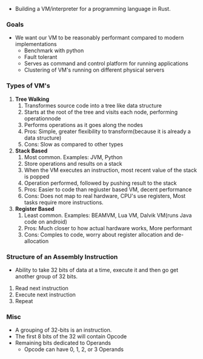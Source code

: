 - Building a VM/interpreter for a programming language in Rust.

### Goals

- We want our VM to be reasonably performant compared to modern implementations
  - Benchmark with python
  - Fault tolerant
  - Serves as command and control platform for running applications
  - Clustering of VM's running on different physical servers

### Types of VM's

1.  **Tree Walking**
    1.  Transformes source code into a tree like data structure
    2.  Starts at the root of the tree and visits each node, performing operationnode
    3.  Performs operations as it goes along the nodes
    4.  Pros: Simple, greater flexibility to transform(because it is already a data structure)
    5.  Cons: Slow as compared to other types
2.  **Stack Based**
    1.  Most common. Examples: JVM, Python
    2.  Store operations and results on a stack
    3.  When the VM executes an instruction, most recent value of the stack is popped
    4.  Operation performed, followed by pushing result to the stack
    5.  Pros: Easier to code than regiuster based VM, decent performance
    6.  Cons: Does not map to real hardware, CPU's use registers, Most tasks require more instructions.
3.  **Register Based**
    1.  Least common. Examples: BEAMVM, Lua VM, Dalvik VM(runs Java code on android)
    2.  Pros: Much closer to how actual hardware works, More performant
    3.  Cons: Comples to code, worry about register allocation and de-allocation

### Structure of an Assembly Instruction

- Ability to take 32 bits of data at a time, execute it and then go get another group of 32 bits.

1.  Read next instruction
2.  Execute next instruction
3.  Repeat

### Misc

- A grouping of 32-bits is an instruction.
- The first 8 bits of the 32 will contain Opcode
- Remaining bits dedicated to Operands
  - Opcode can have 0, 1, 2, or 3 Operands
